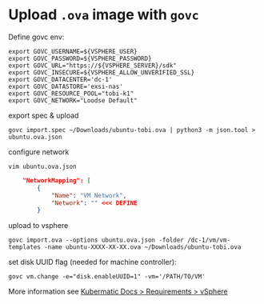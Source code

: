 # Upload `.ova` image with `govc`

Define govc env:
```
export GOVC_USERNAME=${VSPHERE_USER}
export GOVC_PASSWORD=${VSPHERE_PASSWORD}
export GOVC_URL="https://${VSPHERE_SERVER}/sdk"
export GOVC_INSECURE=${VSPHERE_ALLOW_UNVERIFIED_SSL}
export GOVC_DATACENTER='dc-1'
export GOVC_DATASTORE='exsi-nas'
export GOVC_RESOURCE_POOL="tobi-k1"
export GOVC_NETWORK="Loodse Default"
```

export spec & upload
```
govc import.spec ~/Downloads/ubuntu-tobi.ova | python3 -m json.tool > ubuntu.ova.json
```
configure network
```
vim ubuntu.ova.json
```
```json
    "NetworkMapping": [
        {
            "Name": "VM Network",
            "Network": "" <<< DEFINE
        }
```
upload to vsphere
```
govc import.ova --options ubuntu.ova.json -folder /dc-1/vm/vm-templates -name ubuntu-XXXX-XX-XX.ova ~/Downloads/ubuntu-tobi.ova
```

set disk UUID flag (needed for machine controller):
```
govc vm.change -e="disk.enableUUID=1" -vm='/PATH/TO/VM'
```

More information see [Kubermatic Docs > Requirements > vSphere](https://docs.kubermatic.com/kubermatic/v2.16/requirements/cloud_provider/vsphere/)
